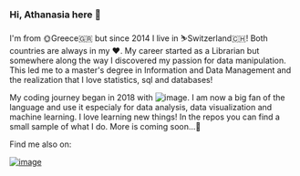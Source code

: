 ### Hi, Athanasia here 👋 

I'm from 🌞Greece🇬🇷 but since 2014 I live in ⛷️Switzerland🇨🇭! Both countries are always in my ❤️.
My career started as a Librarian but somewhere along the way I discovered my passion for data manipulation. This led me to a master's degree in Information and Data Management and the realization that I love statistics, sql and databases!

My coding journey began in 2018 with ![image](https://img.shields.io/badge/Python-FFD43B?style=for-the-badge&logo=python&logoColor=darkgreen). I am now a big fan of the language and use it especialy for data analysis, data visualization and machine learning. 
I love learning new things! In the repos you can find a small sample of what I do. More is coming soon...🐣

Find me also on: 
    
   [![image](https://img.shields.io/badge/LinkedIn-0077B5?style=for-the-badge&logo=linkedin&logoColor=white)](https://www.linkedin.com/in/athanasia-giagtzidou-268557182)
<!--
**AthaG/AthaG** is a ✨ _special_ ✨ repository because its `README.md` (this file) appears on your GitHub profile.

Here are some ideas to get you started:

- 🔭 I’m currently working on ...
- 🌱 I’m currently learning ...
- 👯 I’m looking to collaborate on ...
- 🤔 I’m looking for help with ...
- 💬 Ask me about ...
- 📫 How to reach me: ...
- 😄 Pronouns: ...
- ⚡ Fun fact: ...
-->
